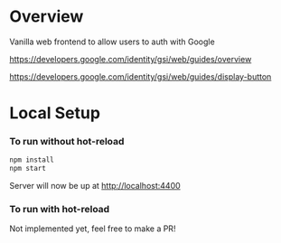 # Overview
Vanilla web frontend to allow users to auth with Google

https://developers.google.com/identity/gsi/web/guides/overview

https://developers.google.com/identity/gsi/web/guides/display-button

# Local Setup

### To run without hot-reload
```sh
npm install
npm start
```

Server will now be up at [http://localhost:4400](http://localhost:4400)

### To run with hot-reload

Not implemented yet, feel free to make a PR!
